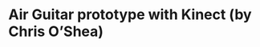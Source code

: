 <!--
id: 2320988147
link: http://tumblr.atmos.org/post/2320988147/air-guitar-prototype-with-kinect-by-chris-oshea
slug: air-guitar-prototype-with-kinect-by-chris-oshea
date: Tue Dec 14 2010 20:20:45 GMT-0800 (PST)
publish: 2010-12-014
tags: 
title: Air Guitar prototype with Kinect (by Chris O&#8217;Shea)
-->


Air Guitar prototype with Kinect (by Chris O&#8217;Shea)
========================================================



